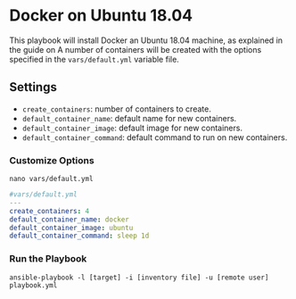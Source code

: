 # Docker on Ubuntu 18.04

This playbook will install Docker an Ubuntu 18.04 machine, as explained in the guide on
A number of containers will be created with the options specified in the `vars/default.yml` variable file.

## Settings

- `create_containers`: number of containers to create.
- `default_container_name`: default name for new containers.
- `default_container_image`: default image for new containers.
- `default_container_command`: default command to run on new containers.


### Customize Options

```shell
nano vars/default.yml
```

```yml
#vars/default.yml
---
create_containers: 4
default_container_name: docker
default_container_image: ubuntu
default_container_command: sleep 1d
```

### Run the Playbook

```command
ansible-playbook -l [target] -i [inventory file] -u [remote user] playbook.yml
```
